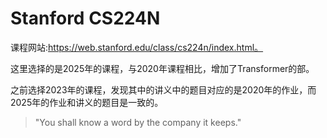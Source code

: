 # Stanford CS224N
课程网站:https://web.stanford.edu/class/cs224n/index.html。

这里选择的是2025年的课程，与2020年课程相比，增加了Transformer的部。

之前选择2023年的课程，发现其中的讲义中的题目对应的是2020年的作业，而2025年的作业和讲义的题目是一致的。

> "You shall know a word by the company it keeps."